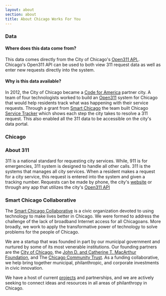 ```yaml
---
layout: about
section: about
title: About Chicago Works For You
---
```


### Data

#### Where does this data come from?

This data comes directly from the City of Chicago's [Open311 API.](http://dev.cityofchicago.org/docs/api). Chicago's Open311 API can be used to both view 311 request data as well as enter new requests directly into the system. 

#### Why is this data available?

In 2012, the City of Chicago became a [Code for America](http://codeforamerica.org/2012-partners/chicago/) partner city. A team of four technologists worked to build an [Open311](http://open311.org/) system for Chicago that would help residents track what was happening with their service requests. Through a grant from [Smart Chicago](smartchicagocollaborative.org) the team built Chicago [Service Tracker](http://servicetracker.cityofchicago.org/) which shows each step the city takes to resolve a 311 request. This also enabled all the 311 data to be accessible on the city's data portal.

### Chicago

### About 311

311 is a national standard for requesting city services. While, 911 is for emergencies, 311 system is designed to handle all other calls. 311 is the systems that manages all city services. When a resident makes a request for a city service, this request is entered into the system and given a tracking number. Requests can be made by phone, the city's [website](http://www.cityofchicago.org/city/en/depts/311/supp_info/request_service.html) or through any app that utilizes the city's [Open311 API](http://dev.cityofchicago.org/docs/api)

### Smart Chicago Collaborative

The [Smart Chicago Collaborative](smartchicagocollaborative.org) is a civic organization devoted to using technology to make lives better in Chicago. We were formed to address the challenge of the lack of broadband Internet access for all Chicagoans. More broadly, we work to apply the transformative power of technology to solve problems for the people of Chicago.

We are a startup that was founded in part by our municipal government and nurtured by some of its most venerable institutions. Our founding partners are the [City of Chicago](cityofchicago.org), the [John D. and Catherine T. MacArthur Foundation](macfound.org), and The [Chicago Community Trust](cct.org). As a funding collaborative, we help bring together municipal, philanthropic, and corporate investments in civic innovation.

We have a host of current [projects](smartchicagoapps.org) and partnerships, and we are actively seeking to connect ideas and resources in all areas of philanthropy in Chicago.
